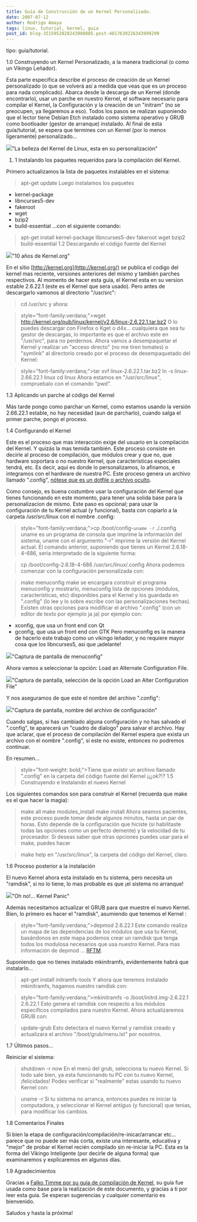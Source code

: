 ```yaml
---
title: Guía de Construcción de un Kernel Personalizado.
date: 2007-07-12
author: Rodrigo Amaya
tags: linux, tutorial, kernel, guia
post_id: blog-3515952828243908885.post-4817630226343999299
---
```


tipo: guía/tutorial.

1.0 Construyendo un Kernel Personalizado, a la manera tradicional (o como un Vikingo Leñador).

Esta parte especifica describe el proceso de creación de un Kernel personalizado (o que se volverá así a medida que veas que es un proceso para nada complicado). Abarca desde la descarga de un Kernel (donde encontrarlo), usar un parche en nuestro Kernel, el software necesario para compilar el Kernel, la Configuración y la creación de un "initram" (no se preocupen, ya llegaremos a eso). Todos los pasos se realizan suponiendo que el lector tiene Debian Etch instalado como sistema operativo y GRUB como bootloader (gestor de arranque) instalado. Al final de esta guía/tutorial, se espera que termines con un Kernel (por lo menos ligeramente) personalizado...

[![](http://bp1.blogger.com/_ayvorITawE4/RpkGVMQ68yI/AAAAAAAAAZI/VwAcVCuhLkU/s400/iconos-tux.jpg)](http://bp1.blogger.com/_ayvorITawE4/RpkGVMQ68yI/AAAAAAAAAZI/VwAcVCuhLkU/s1600-h/iconos-tux.jpg)"La belleza del Kernel de Linux, esta en su personalización"

1. 1 Instalando los paquetes requeridos para la compilación del Kernel.

Primero actualizamos la lista de paquetes instalables en el sistema:

> apt-get
> update
Luego instalamos los paquetes

- kernel-package
- libncurses5-dev
- fakeroot
- wget
- bzip2
- build-essential
...con el siguiente comando:

> apt-get install kernel-package
> libncurses5-dev fakeroot wget bzip2 build-essential
1.2 Descargando el código fuente del Kernel

[![](http://bp0.blogger.com/_ayvorITawE4/Rpj6oMQ68uI/AAAAAAAAAYo/SVlNzB3eyeA/s400/korg10yr.gif)](http://bp0.blogger.com/_ayvorITawE4/Rpj6oMQ68uI/AAAAAAAAAYo/SVlNzB3eyeA/s1600-h/korg10yr.gif)"10 años de Kernel.org"

En el sitio [http://kernel.org](http://kernel.org/) se publica el codigo del kernel mas reciente, versiones anteriores del mismo y también parches respectivos. Al momento de hacer esta guía, el Kernel esta en su version estable 2.6.22.1 (este es el Kernel que sera usado). Pero antes de descargarlo vamonos al directorio "/usr/src":

> cd /usr/src
y ahora:

> style="font-family:verdana;">wget
> http://kernel.org/pub/linux/kernel/v2.6/linux-2.6.22.1.tar.bz2
O lo puedes descargar con Firefox o Kget o d4x... cualquiera que sea tu gestor de descargas, lo importante es que el archivo este en "/usr/src", para no perdernos. Ahora vamos a desempaquetar el Kernel y realizar un "acceso directo" (no me tiren tomates) o "symlink" al directorio creado por el proceso de desempaquetado del Kernel:

> style="font-family:verdana;">tar xvf linux-2.6.22.1.tar.bz2
> ln -s linux-2.66.22.1 linux
> cd linux
Ahora estamos en "/usr/src/linux", compruebalo con el comando "pwd".

1.3 Aplicando un parche al código del Kernel

Más tarde pongo como parchar un Kernel, como estamos usando la versión 2.66.22.1 estable, no hay necesidad (aun de parcharlo), cuando salga el primer parche, pongo el proceso.

1.4 Configurando el Kernel

Este es el proceso que mas interacción exige del usuario en la compilación del Kernel. Y quizás la mas temida también. Este proceso consiste en decirle al proceso de compilación, que módulos crear y que no, que hardware soportara o no nuestro Kernel, que características especiales tendrá, etc. Es decir, aquí es donde lo personalizamos, lo afinamos, e integramos con el hardware de nuestra PC. Este proceso genera un archivo llamado ".config", [nótese que es un dotfile o archivo oculto](http://en.wikipedia.org/wiki/Hidden_file#Unix_and_Unix-like).

Como consejo, es buena costumbre usar la configuración del Kernel que tienes funcionando en este momento, para tener una solida base para la personalizacion de mismo. Este paso es opcional; para usar la configuración de tu Kernel actual (y funcional), basta con copiarlo a la carpeta /usr/src/linux con el nombre .config:

> style="font-family:verdana;">cp /boot/config-`uname -r`
> ./.config
uname es un programa de consola que imprime la información del sistema, uname con el argumento "-r" imprime la versión del Kernel actual. El comando anterior, suponiendo que tienes un Kernel 2.6.18-4-686, seria interpretado de la siguiente forma:

> cp /boot/config-2.6.18-4-686
> /usr/src/linux/.config
Ahora podemos comenzar con la configuración personalizada con:

> make
> menuconfig
make se encargara construir el programa menuconfig y mostrarlo, menuconfig lista de opciones (módulos, características, etc) disponibles para el Kernel y los guardada en ".config" (lo lee y lo sobre escribe con las personalizaciones hechas). Existen otras opciones para modificar el archivo ".config" (con un editor de texto por ejemplo ja ja) por ejemplo con:

- xconfig, que usa un front end con Qt
- gconfig, que usa un front end con GTK
Pero menuconfig es la manera de hacerlo este trabajo como un vikingo leñador, y no requiere mayor cosa que los libncurses5, asi que ¡adelante!

[![](http://bp1.blogger.com/_ayvorITawE4/Rpj6ecQ68tI/AAAAAAAAAYg/Yqf9Rdofeqc/s400/makemenuconfig.png)](http://bp1.blogger.com/_ayvorITawE4/Rpj6ecQ68tI/AAAAAAAAAYg/Yqf9Rdofeqc/s1600-h/makemenuconfig.png)"Captura de pantalla de menuconfig"

Ahora vamos a seleccionar la opción: Load an Alternate Configuration File.

[![](http://bp3.blogger.com/_ayvorITawE4/Rpj7E8Q68vI/AAAAAAAAAYw/Mf08kgHqKnQ/s400/loadalter.png)](http://bp3.blogger.com/_ayvorITawE4/Rpj7E8Q68vI/AAAAAAAAAYw/Mf08kgHqKnQ/s1600-h/loadalter.png)"Captura de pantalla, selección de la opción Load an Alter Configuration File"

Y nos aseguramos de que este el nombre del archivo ".config":

[![](http://bp2.blogger.com/_ayvorITawE4/Rpj7MsQ68wI/AAAAAAAAAY4/fHHK0s2oA_Q/s400/loadconfig.png)](http://bp2.blogger.com/_ayvorITawE4/Rpj7MsQ68wI/AAAAAAAAAY4/fHHK0s2oA_Q/s1600-h/loadconfig.png)"Captura de pantalla, nombre del archivo de configuración"

Cuando salgas, si has cambiado alguna configuración y no has salvado el ".config", te aparecerá un "cuadro de dialogo" para salvar el archivo. Hay que aclarar, que el proceso de compilación del Kernel espera que exista un archivo con el nombre ".config", si este no existe, entonces no podremos continuar.

En resumen...

> style="font-weight: bold;">Tiene que existir un archivo llamado ".config" en la carpeta del
> código fuente del Kernel ¡¡¿ok?!?
1.5 Construyendo e Instalando el nuevo Kernel

Los siguientes comandos son para construir el Kernel (recuerda que make es el que hacer la magia):

> make all
> make modules_install
> make
> install
Ahora seamos pacientes, este proceso puede tomar desde algunos minutos, hasta un par de horas. Esto depende de la configuración que hiciste (si habilitaste todas las opciones como un perfecto demente) y la velocidad de tu procesador. Si deseas saber que otras opciones puedes usar para el make, puedes hacer

> make
> help
en "/usr/src/linux", la carpeta del código del Kernel, claro.

1.6 Proceso posterior a la instalación

El nuevo Kernel ahora esta instalado en tu sistema, pero necesita un "ramdisk", si no lo tiene, lo mas probable es que ¡el sistema no arranque!

[![](http://bp0.blogger.com/_ayvorITawE4/Rpj77MQ68xI/AAAAAAAAAZA/06qgK1kKzKA/s400/kernelpanic.png)](http://bp0.blogger.com/_ayvorITawE4/Rpj77MQ68xI/AAAAAAAAAZA/06qgK1kKzKA/s1600-h/kernelpanic.png)"Oh no!... Kernel Panic"

Además necesitamos actualizar el GRUB para que muestre el nuevo Kernel. Bien, lo primero es hacer el "ramdisk", asumiendo que tenemos el Kernel :

> style="font-family:verdana;">depmod 2.6.22.1
Este comando realiza un mapa de las dependencias de los módulos que usa tu Kernel, basándonos en este mapa podemos crear un ramdisk que tenga todos los modulosa necesarios que usa nuestro Kernel. Para mas información de depmod ... [RFTM](http://es.wikipedia.org/wiki/RTFM).

Suponiendo que no tienes instalado mkinitramfs, evidentemente habrá que instalarlo...

> apt-get install
> initramfs-tools
Y ahora que tenemos instalado mkinitramfs, hagamos nuestro ramdisk con:

> style="font-family:verdana;">mkinitramfs -o /boot/initrd.img-2.6.22.1
> 2.6.22.1
Esto genera el ramdisk con respecto a los módulos específicos compilados para nuestro Kernel. Ahora actualizaremos GRUB con:

> update-grub
Esto detectara el nuevo Kernel y ramdisk creado y actualizara el archivo "/boot/grub/menu.lst" por nosotros.

1.7 Últimos pasos...

Reiniciar el sistema:

> shutdown -r
> now
En el menú del grub, selecciona tu nuevo Kernel. Si todo sale bien, ya esta funcionando tu PC con tu nuevo Kernel, ¡felicidades! Podes verificar si "realmente" estas usando tu nuevo Kernel con:

> uname -r
Si tu sistema no arranca, entonces puedes re iniciar la computadora, y seleccionar el Kernel antiguo (y funcional) que tenias, para modificar los cambios.

1.8 Comentarios Finales

Si bien la etapa de configuración/compilación/re-inicar/arrancar etc... parece que no puede ser más corta, existe una interesante, educativa y "mejor" de probar el Kernel recién compilado sin re-iniciar la PC. Esta es la forma del Vikingo Inteligente (por decirle de alguna forma) que examinaremos y explicaremos en algunos días.

1.9 Agradecimientos

Gracias a [Falko Timme por su guía de compilación de Kernel](http://www.howtoforge.com/kernel_compilation_debian_etch_p2?s=2da22972170ef10fb4fdb8a327b463a4&), su guía fue usada como base para la realización de este documento, y gracias a ti por leer esta guía. Se esperan sugerencias y cualquier comentario es bienvenido.

Saludos y hasta la próxima!